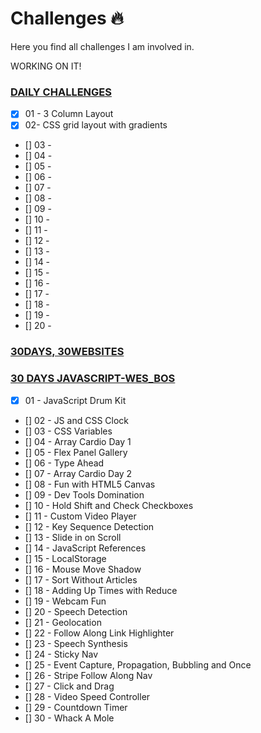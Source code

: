 # Challenges 🔥
Here you find all challenges I am involved in.

WORKING ON IT!

### [DAILY CHALLENGES]() 
- [X] 01 - 3 Column Layout
- [X] 02-  CSS grid layout with gradients
- [] 03 - 
- [] 04 - 
- [] 05 - 
- [] 06 - 
- [] 07 - 
- [] 08 - 
- [] 09 - 
- [] 10 - 
- [] 11 - 
- [] 12 - 
- [] 13 - 
- [] 14 - 
- [] 15 - 
- [] 16 - 
- [] 17 - 
- [] 18 - 
- [] 19 - 
- [] 20 - 

### [30DAYS, 30WEBSITES](http://www.codelegy.com/30days30sites/)

### [30 DAYS JAVASCRIPT-WES_BOS](https://github.com/wesbos/JavaScript30)
- [X] 01 - JavaScript Drum Kit	
- [] 02 - JS and CSS Clock	
- [] 03 - CSS Variables
- [] 04 - Array Cardio Day 1	
- [] 05 - Flex Panel Gallery	
- [] 06 - Type Ahead	
- [] 07 - Array Cardio Day 2	
- [] 08 - Fun with HTML5 Canvas	
- [] 09 - Dev Tools Domination	
- [] 10 - Hold Shift and Check Checkboxes	
- [] 11 - Custom Video Player	
- [] 12 - Key Sequence Detection		
- [] 13 - Slide in on Scroll	
- [] 14 - JavaScript References
- [] 15 - LocalStorage	
- [] 16 - Mouse Move Shadow	
- [] 17 - Sort Without Articles	
- [] 18 - Adding Up Times with Reduce	
- [] 19 - Webcam Fun	
- [] 20 - Speech Detection	
- [] 21 - Geolocation	
- [] 22 - Follow Along Link Highlighter	
- [] 23 - Speech Synthesis	
- [] 24 - Sticky Nav	
- [] 25 - Event Capture, Propagation, Bubbling and Once
- [] 26 - Stripe Follow Along Nav	
- [] 27 - Click and Drag	
- [] 28 - Video Speed Controller	
- [] 29 - Countdown Timer	
- [] 30 - Whack A Mole	
